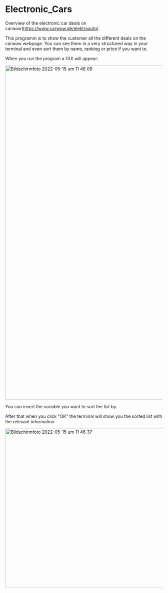 # Electronic_Cars
Overview of the electronic car deals on carwow(https://www.carwow.de/elektroauto).

This programm is to show the customer all the different deals on the carwow webpage. 
You can see them in a very structured way in your terminal and even sort them by name, ranking or price if you want to. 

When you run the program a GUI will appear:

<img width="1067" alt="Bildschirmfoto 2022-05-15 um 11 46 09" src="https://user-images.githubusercontent.com/75841587/168466968-6ed58989-f309-45cf-a72d-356c3e24bc0d.png">

You can insert the variable you want to sort the list by.

After that when you click "OK" the terminal will show you the sorted list with the relevant information.

<img width="509" alt="Bildschirmfoto 2022-05-15 um 11 46 37" src="https://user-images.githubusercontent.com/75841587/168467008-8b30dc1d-c0a1-4131-bed9-4c56bb40e911.png">
